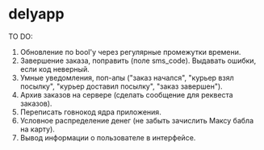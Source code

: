 # delyapp
TO DO:
1. Обновление по bool'у через регулярные промежутки времени.
2. Завершение заказа, поправить (поле sms_code). Выдавать ошибки, если код неверный.
3. Умные уведомления, поп-апы ("заказ начался", "курьер взял посылку", "курьер доставил посылку", "заказ завершен").
4. Архив заказов на сервере (сделать сообщение для реквеста заказов).
5. Переписать говнокод ядра приложения.
6. Условное распределение денег (не забыть зачислить Максу бабла на карту).
7. Вывод информации о пользователе в интерфейсе.
